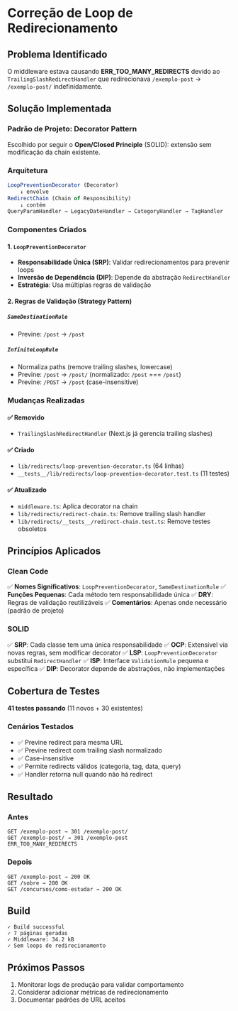 # Correção de Loop de Redirecionamento

## Problema Identificado

O middleware estava causando **ERR_TOO_MANY_REDIRECTS** devido ao `TrailingSlashRedirectHandler` que redirecionava `/exemplo-post` → `/exemplo-post/` indefinidamente.

## Solução Implementada

### Padrão de Projeto: **Decorator Pattern**

Escolhido por seguir o **Open/Closed Principle** (SOLID): extensão sem modificação da chain existente.

### Arquitetura

```typescript
LoopPreventionDecorator (Decorator)
    ↓ envolve
RedirectChain (Chain of Responsibility)
    ↓ contém
QueryParamHandler → LegacyDateHandler → CategoryHandler → TagHandler
```

### Componentes Criados

#### 1. `LoopPreventionDecorator`
- **Responsabilidade Única (SRP)**: Validar redirecionamentos para prevenir loops
- **Inversão de Dependência (DIP)**: Depende da abstração `RedirectHandler`
- **Estratégia**: Usa múltiplas regras de validação

#### 2. Regras de Validação (Strategy Pattern)

##### `SameDestinationRule`
- Previne: `/post` → `/post`

##### `InfiniteLoopRule`
- Normaliza paths (remove trailing slashes, lowercase)
- Previne: `/post` → `/post/` (normalizado: `/post` === `/post`)
- Previne: `/POST` → `/post` (case-insensitive)

### Mudanças Realizadas

#### ✅ Removido
- `TrailingSlashRedirectHandler` (Next.js já gerencia trailing slashes)

#### ✅ Criado
- `lib/redirects/loop-prevention-decorator.ts` (64 linhas)
- `__tests__/lib/redirects/loop-prevention-decorator.test.ts` (11 testes)

#### ✅ Atualizado
- `middleware.ts`: Aplica decorator na chain
- `lib/redirects/redirect-chain.ts`: Remove trailing slash handler
- `lib/redirects/__tests__/redirect-chain.test.ts`: Remove testes obsoletos

## Princípios Aplicados

### Clean Code
✅ **Nomes Significativos**: `LoopPreventionDecorator`, `SameDestinationRule`
✅ **Funções Pequenas**: Cada método tem responsabilidade única
✅ **DRY**: Regras de validação reutilizáveis
✅ **Comentários**: Apenas onde necessário (padrão de projeto)

### SOLID
✅ **SRP**: Cada classe tem uma única responsabilidade
✅ **OCP**: Extensível via novas regras, sem modificar decorator
✅ **LSP**: `LoopPreventionDecorator` substitui `RedirectHandler`
✅ **ISP**: Interface `ValidationRule` pequena e específica
✅ **DIP**: Decorator depende de abstrações, não implementações

## Cobertura de Testes

**41 testes passando** (11 novos + 30 existentes)

### Cenários Testados
- ✅ Previne redirect para mesma URL
- ✅ Previne redirect com trailing slash normalizado
- ✅ Case-insensitive
- ✅ Permite redirects válidos (categoria, tag, data, query)
- ✅ Handler retorna null quando não há redirect

## Resultado

### Antes
```
GET /exemplo-post → 301 /exemplo-post/
GET /exemplo-post/ → 301 /exemplo-post
ERR_TOO_MANY_REDIRECTS
```

### Depois
```
GET /exemplo-post → 200 OK
GET /sobre → 200 OK
GET /concursos/como-estudar → 200 OK
```

## Build

```
✓ Build successful
✓ 7 páginas geradas
✓ Middleware: 34.2 kB
✓ Sem loops de redirecionamento
```

## Próximos Passos

1. Monitorar logs de produção para validar comportamento
2. Considerar adicionar métricas de redirecionamento
3. Documentar padrões de URL aceitos
